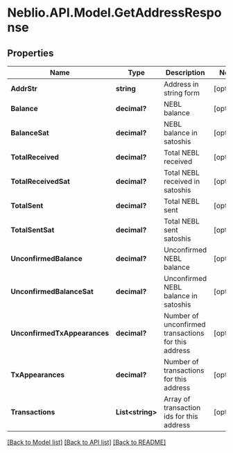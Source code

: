 # Neblio.API.Model.GetAddressResponse
## Properties

Name | Type | Description | Notes
------------ | ------------- | ------------- | -------------
**AddrStr** | **string** | Address in string form | [optional] 
**Balance** | **decimal?** | NEBL balance | [optional] 
**BalanceSat** | **decimal?** | NEBL balance in satoshis | [optional] 
**TotalReceived** | **decimal?** | Total NEBL received | [optional] 
**TotalReceivedSat** | **decimal?** | Total NEBL received in satoshis | [optional] 
**TotalSent** | **decimal?** | Total NEBL sent | [optional] 
**TotalSentSat** | **decimal?** | Total NEBL sent satoshis | [optional] 
**UnconfirmedBalance** | **decimal?** | Unconfirmed NEBL balance | [optional] 
**UnconfirmedBalanceSat** | **decimal?** | Unconfirmed NEBL balance in satoshis | [optional] 
**UnconfirmedTxAppearances** | **decimal?** | Number of unconfirmed transactions for this address | [optional] 
**TxAppearances** | **decimal?** | Number of transactions for this address | [optional] 
**Transactions** | **List&lt;string&gt;** | Array of transaction ids for this address | [optional] 

[[Back to Model list]](../README.md#documentation-for-models) [[Back to API list]](../README.md#documentation-for-api-endpoints) [[Back to README]](../README.md)

